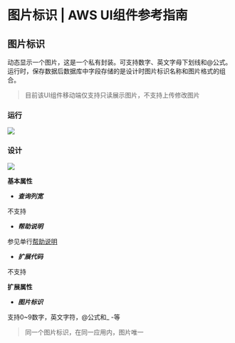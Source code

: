 # 图片标识 | AWS UI组件参考指南

## 图片标识

动态显示一个图片，这是一个私有封装。可支持数字、英文字母下划线和@公式。 运行时，保存数据后数据库中字段存储的是设计时图片标识名称和图片格式的组合。

> 目前该UI组件移动端仅支持只读展示图片，不支持上传修改图片

### 运行

![](https://docs.awspaas.com/reference-guide/aws-paas-ui-reference-guide/list/logophotoR1.png)

### 设计

![](https://docs.awspaas.com/reference-guide/aws-paas-ui-reference-guide/list/logophotoD1.png)

**基本属性**

  * **_查询列宽_**

不支持

  * **_帮助说明_**

参见单行[帮助说明](<text.html#tooltip>)

  * **_扩展代码_**

不支持

**扩展属性**

  * **_图片标识_**

支持0~9数字，英文字符，@公式和_ -等

> 同一个图片标识，在同一应用内，图片唯一